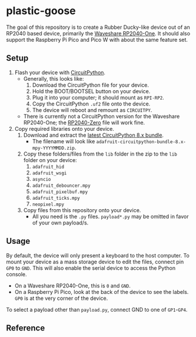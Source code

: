 # plastic-goose
The goal of this repository is to create a Rubber Ducky-like device out of an RP2040 based device, primarily the [Waveshare RP2040-One](https://www.waveshare.com/rp2040-one.htm). It should also support the Raspberry Pi Pico and Pico W with about the same feature set.

## Setup
1. Flash your device with [CircuitPython](https://circuitpython.org/downloads).
    - Generally, this looks like:
        1. Download the CircuitPython file for your device.
        2. Hold the BOOT/BOOTSEL button on your device.
        3. Plug it into your computer; it should mount as `RPI-RP2`.
        4. Copy the CircuitPython `.uf2` file onto the device.
        5. The device will reboot and remount as `CIRCUITPY`.
    - There is currently not a CircuitPython version for the Waveshare RP2040-One; the [RP2040-Zero](https://circuitpython.org/board/waveshare_rp2040_zero/) file will work fine.
2. Copy required libraries onto your device.
    1. Download and extract the [latest CircuitPython 8.x bundle](https://github.com/adafruit/Adafruit_CircuitPython_Bundle/releases/latest).
        - The filename will look like `adafruit-circuitpython-bundle-8.x-mpy-YYYYMMDD.zip`.
    2. Copy these folders/files from the `lib` folder in the zip to the `lib` folder on your device:
        1. `adafruit_hid`
        2. `adafruit_wsgi`
        3. `asyncio`
        4. `adafruit_debouncer.mpy`
        5. `adafruit_pixelbuf.mpy`
        6. `adafruit_ticks.mpy`
        7. `neopixel.mpy`
    3. Copy files from this repository onto your device.
        - All you need is the `.py` files. `payload*.py` may be omitted in favor of your own payload/s.

## Usage
By default, the device will only present a keyboard to the host computer. To mount your device as a mass storage device to edit the files, connect pin `GP0` to `GND`. This will also enable the serial device to access the Python console.
- On a Waveshare RP2040-One, this is `0` and `GND`.
- On a Raspberry Pi Pico, look at the back of the device to see the labels. `GP0` is at the very corner of the device.

To select a payload other than `payload.py`, connect GND to one of `GP1`-`GP4`.

## Reference